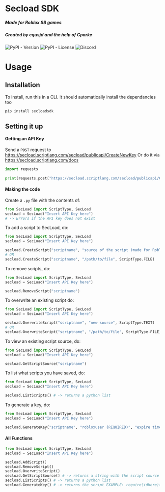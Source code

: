 # Secload SDK
##### Made for Roblox SB games
##### Created by equsjd and the help of Cparke

![PyPI - Version](https://img.shields.io/pypi/v/secloadsdk)
![PyPI - License](https://img.shields.io/badge/secload-MIT-license?label=license&link=https://opensource.org/license/mit)
![Discord](https://img.shields.io/discord/1178213683839651891?logo=discord&logoColor=FFF&color=454FBF&link=https%3A%2F%2Fdiscord.gg%2FJJhxSTn6Nk)

# Usage
## Installation
To install, run this in a CLI. It should automatically install the dependancies too
```sh
pip install secloadsdk
```

## Setting it up

#### Getting an API Key
Send a `POST` request to https://secload.scriptlang.com/secload/publicapi/CreateNewKey
Or do it via https://secload.scriptlang.com/docs

```py
import requests
                                                                                # Minimum key length is 25
print(requests.post("https://secload.scriptlang.com/secload/publicapi/CreateNewKey", json={Length: 50}).text)
```

#### Making the code

Create a `.py` file with the contents of:
```py
from SecLoad import ScriptType, SecLoad
secload = SecLoad("Insert API Key here")
# -> Errors if the API key does not exist
```

To add a script to SecLoad, do:
```py
from SecLoad import ScriptType, SecLoad
secload = SecLoad("Insert API Key here")

secload.CreateScript("scriptname", "source of the script (made for Roblox so its a lua script)", ScriptType.TEXT)
# OR
secload.CreateScript("scriptname", "/path/to/file", ScriptType.FILE)
```

To remove scripts, do:
```py
from SecLoad import ScriptType, SecLoad
secload = SecLoad("Insert API Key here")

secload.RemoveScript("scriptname")
```

To overwrite an existing script do:
```py
from SecLoad import ScriptType, SecLoad
secload = SecLoad("Insert API Key here")

secload.OverwriteScript("scriptname", "new source", ScriptType.TEXT)
# OR
secload.OverwriteScript("scriptname", "/path/to/file", ScriptType.FILE)
```

To view an existing script source, do:
```py
from SecLoad import ScriptType, SecLoad
secload = SecLoad("Insert API Key here")

secload.GetScriptSource("scriptname")
```

To list what scripts you have saved, do:
```py
from SecLoad import ScriptType, SecLoad
secload = SecLoad("Insert API Key here")

secload.ListScripts() # -> returns a python list
```

To generate a key, do:
```py
from SecLoad import ScriptType, SecLoad
secload = SecLoad("Insert API Key here")

secload.GenerateKey("scriptname", "robloxuser (REQUIRED)", "expire time") # -> returns the script EXAMPLE: require(idhere)("key", "key2", "username", true)
```

#### All Functions
```py
from SecLoad import ScriptType, SecLoad
secload = SecLoad("Insert API Key here")

secload.AddScript()
secload.RemoveScript()
secload.OverwriteScript()
secload.GetScriptSource() # -> returns a string with the script source
secload.ListScripts() # -> returns a python list
secload.GenerateKey() # -> returns the script EXAMPLE: require(idhere)("key", "key2", "username", true)
```